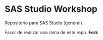 # SAS Studio Workshop
Repositorio para SAS Studio (general).

Favor de realizar una rama de este repo. **Fork** 
